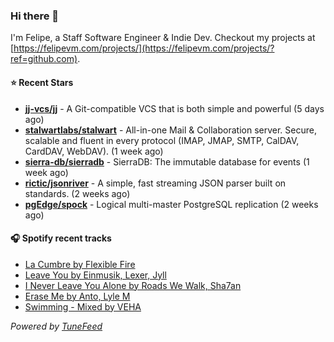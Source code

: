 ### Hi there 👋

I'm Felipe, a Staff Software Engineer & Indie Dev. Checkout my projects at [https://felipevm.com/projects/](https://felipevm.com/projects/?ref=github.com).

#### ⭐ Recent Stars
- **[jj-vcs/jj](https://github.com/jj-vcs/jj)** - A Git-compatible VCS that is both simple and powerful (5 days ago)
- **[stalwartlabs/stalwart](https://github.com/stalwartlabs/stalwart)** - All-in-one Mail &amp; Collaboration server. Secure, scalable and fluent in every protocol (IMAP, JMAP, SMTP, CalDAV, CardDAV, WebDAV). (1 week ago)
- **[sierra-db/sierradb](https://github.com/sierra-db/sierradb)** - SierraDB: The immutable database for events (1 week ago)
- **[rictic/jsonriver](https://github.com/rictic/jsonriver)** - A simple, fast streaming JSON parser built on standards. (2 weeks ago)
- **[pgEdge/spock](https://github.com/pgEdge/spock)** - Logical multi-master PostgreSQL replication (2 weeks ago)

#### 🎧 Spotify recent tracks
- [La Cumbre by Flexible Fire](https://open.spotify.com/track/1qgR8XYlajv6y09cskZQcV)
- [Leave You by Einmusik, Lexer, Jyll](https://open.spotify.com/track/3p1j9R2oZG7GG9OtJxphWX)
- [I Never Leave You Alone by Roads We Walk, Sha7an](https://open.spotify.com/track/3kCp4w7RjbKcLh8fJoPwiw)
- [Erase Me by Anto, Lyle M](https://open.spotify.com/track/3JVZoAQ0UMf1Qft4vkPcL2)
- [Swimming - Mixed by VEHA](https://open.spotify.com/track/4v8armtgbQYp4aXLoRcN2u)

_Powered by [TuneFeed](https://tunefeed.app?ref=github.com)_
